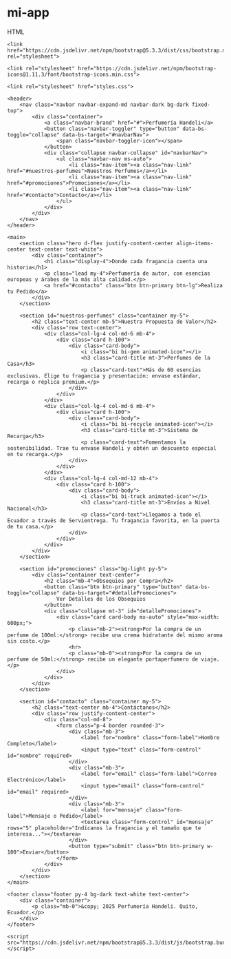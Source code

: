 # mi-app
HTML

<!DOCTYPE html>
<html lang="es">
<head>
    <meta charset="UTF-8">
    <meta name="viewport" content="width=device-width, initial-scale=1.0">
    <title>Perfumería Handeli - Fragancias de Autor</title>
    
    <link href="https://cdn.jsdelivr.net/npm/bootstrap@5.3.3/dist/css/bootstrap.min.css" rel="stylesheet">
    
    <link rel="stylesheet" href="https://cdn.jsdelivr.net/npm/bootstrap-icons@1.11.3/font/bootstrap-icons.min.css">
    
    <link rel="stylesheet" href="styles.css">
</head>
<body>

    <header>
        <nav class="navbar navbar-expand-md navbar-dark bg-dark fixed-top">
            <div class="container">
                <a class="navbar-brand" href="#">Perfumería Handeli</a>
                <button class="navbar-toggler" type="button" data-bs-toggle="collapse" data-bs-target="#navbarNav">
                    <span class="navbar-toggler-icon"></span>
                </button>
                <div class="collapse navbar-collapse" id="navbarNav">
                    <ul class="navbar-nav ms-auto">
                        <li class="nav-item"><a class="nav-link" href="#nuestros-perfumes">Nuestros Perfumes</a></li>
                        <li class="nav-item"><a class="nav-link" href="#promociones">Promociones</a></li>
                        <li class="nav-item"><a class="nav-link" href="#contacto">Contacto</a></li>
                    </ul>
                </div>
            </div>
        </nav>
    </header>

    <main>
        <section class="hero d-flex justify-content-center align-items-center text-center text-white">
            <div class="container">
                <h1 class="display-4">Donde cada fragancia cuenta una historia</h1>
                <p class="lead my-4">Perfumería de autor, con esencias europeas y árabes de la más alta calidad.</p>
                <a href="#contacto" class="btn btn-primary btn-lg">Realiza tu Pedido</a>
            </div>
        </section>

        <section id="nuestros-perfumes" class="container my-5">
            <h2 class="text-center mb-5">Nuestra Propuesta de Valor</h2>
            <div class="row text-center">
                <div class="col-lg-4 col-md-6 mb-4">
                    <div class="card h-100">
                        <div class="card-body">
                            <i class="bi bi-gem animated-icon"></i>
                            <h3 class="card-title mt-3">Perfumes de la Casa</h3>
                            <p class="card-text">Más de 60 esencias exclusivas. Elige tu fragancia y presentación: envase estándar, recarga o réplica premium.</p>
                        </div>
                    </div>
                </div>
                <div class="col-lg-4 col-md-6 mb-4">
                    <div class="card h-100">
                        <div class="card-body">
                            <i class="bi bi-recycle animated-icon"></i>
                            <h3 class="card-title mt-3">Sistema de Recarga</h3>
                            <p class="card-text">Fomentamos la sostenibilidad. Trae tu envase Handeli y obtén un descuento especial en tu recarga.</p>
                        </div>
                    </div>
                </div>
                <div class="col-lg-4 col-md-12 mb-4">
                    <div class="card h-100">
                        <div class="card-body">
                            <i class="bi bi-truck animated-icon"></i>
                            <h3 class="card-title mt-3">Envíos a Nivel Nacional</h3>
                            <p class="card-text">Llegamos a todo el Ecuador a través de Servientrega. Tu fragancia favorita, en la puerta de tu casa.</p>
                        </div>
                    </div>
                </div>
            </div>
        </section>

        <section id="promociones" class="bg-light py-5">
            <div class="container text-center">
                <h2 class="mb-4">Obsequios por Compra</h2>
                <button class="btn btn-primary" type="button" data-bs-toggle="collapse" data-bs-target="#detallePromociones">
                    Ver Detalles de los Obsequios
                </button>
                <div class="collapse mt-3" id="detallePromociones">
                    <div class="card card-body mx-auto" style="max-width: 600px;">
                        <p class="mb-2"><strong>Por la compra de un perfume de 100ml:</strong> recibe una crema hidratante del mismo aroma sin costo.</p>
                        <hr>
                        <p class="mb-0"><strong>Por la compra de un perfume de 50ml:</strong> recibe un elegante portaperfumero de viaje.</p>
                    </div>
                </div>
            </div>
        </section>

        <section id="contacto" class="container my-5">
            <h2 class="text-center mb-4">Contáctanos</h2>
            <div class="row justify-content-center">
                <div class="col-md-8">
                    <form class="p-4 border rounded-3">
                        <div class="mb-3">
                            <label for="nombre" class="form-label">Nombre Completo</label>
                            <input type="text" class="form-control" id="nombre" required>
                        </div>
                        <div class="mb-3">
                            <label for="email" class="form-label">Correo Electrónico</label>
                            <input type="email" class="form-control" id="email" required>
                        </div>
                        <div class="mb-3">
                            <label for="mensaje" class="form-label">Mensaje o Pedido</label>
                            <textarea class="form-control" id="mensaje" rows="5" placeholder="Indícanos la fragancia y el tamaño que te interesa..."></textarea>
                        </div>
                        <button type="submit" class="btn btn-primary w-100">Enviar</button>
                    </form>
                </div>
            </div>
        </section>
    </main>

    <footer class="footer py-4 bg-dark text-white text-center">
        <div class="container">
            <p class="mb-0">&copy; 2025 Perfumería Handeli. Quito, Ecuador.</p>
        </div>
    </footer>

    <script src="https://cdn.jsdelivr.net/npm/bootstrap@5.3.3/dist/js/bootstrap.bundle.min.js"></script>
</body>
</html>
